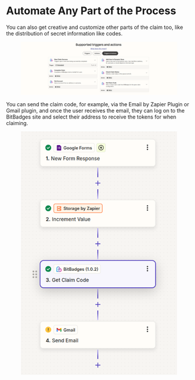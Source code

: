 # Automate Any Part of the Process

You can also get creative and customize other parts of the claim too, like the distribution of secret information like codes.&#x20;

<figure><img src="../../../../.gitbook/assets/image (196).png" alt=""><figcaption></figcaption></figure>

You can send the claim code, for example, via the Email by Zapier Plugin or Gmail plugin, and once the user receives the email, they can log on to the BitBadges site and select their address to receive the tokens for when claiming.

<figure><img src="../../../../.gitbook/assets/image (142).png" alt=""><figcaption></figcaption></figure>

